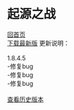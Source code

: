 起源之战
===
[回首页](https://schlibra.github.io/Stars-Studios)
<br>[下载最新版](https://uzer.me/uz-fileviewer/api/file/download?path=%2FJJ1.8.4.5.apk&access_token=3a252572-44d4-44e9-97b5-f4b4d4dc91b2)
更新说明：<br>
<br>1.8.4.5
<br>-修复bug
<br>-修复bug
<br>-修复bug
<br>
<br>[查看历史版本](https://schlibra.github.io/building)
